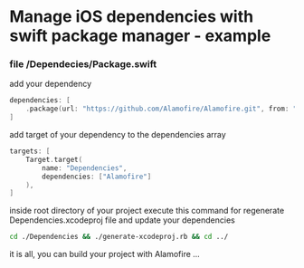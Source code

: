 # Manage iOS dependencies with swift package manager - example


### file /Dependecies/Package.swift

add your dependency

```swift
dependencies: [
    .package(url: "https://github.com/Alamofire/Alamofire.git", from: "4.0.0")
]
```
add target of your dependency to the dependencies array

```swift
targets: [
    Target.target(
        name: "Dependencies",
        dependencies: ["Alamofire"]
    ),
]
```

inside root directory of your project execute this command for regenerate Dependencies.xcodeproj file and update your dependencies

```bash
cd ./Dependencies && ./generate-xcodeproj.rb && cd ../
```

it is all, you can build your project with Alamofire ...
